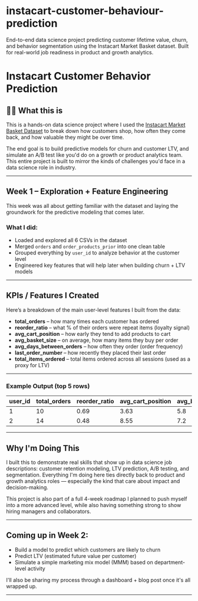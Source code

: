 # instacart-customer-behaviour-prediction
End-to-end data science project predicting customer lifetime value, churn, and behavior segmentation using the Instacart Market Basket dataset. Built for real-world job readiness in product and growth analytics.

#  Instacart Customer Behavior Prediction

## 👋🏾 What this is

This is a hands-on data science project where I used the [Instacart Market Basket Dataset](https://www.instacart.com/datasets/grocery-shopping-2017) to break down how customers shop, how often they come back, and how valuable they might be over time.

The end goal is to build predictive models for churn and customer LTV, and simulate an A/B test like you'd do on a growth or product analytics team. This entire project is built to mirror the kinds of challenges you'd face in a data science role in industry.

---

## Week 1 – Exploration + Feature Engineering

This week was all about getting familiar with the dataset and laying the groundwork for the predictive modeling that comes later.

### What I did:
- Loaded and explored all 6 CSVs in the dataset
- Merged `orders` and `order_products_prior` into one clean table
- Grouped everything by `user_id` to analyze behavior at the customer level
- Engineered key features that will help later when building churn + LTV models

---

##  KPIs / Features I Created

Here’s a breakdown of the main user-level features I built from the data:

- **total_orders** – how many times each customer has ordered
- **reorder_ratio** – what % of their orders were repeat items (loyalty signal)
- **avg_cart_position** – how early they tend to add products to cart
- **avg_basket_size** – on average, how many items they buy per order
- **avg_days_between_orders** – how often they order (order frequency)
- **last_order_number** – how recently they placed their last order
- **total_items_ordered** – total items ordered across all sessions (used as a proxy for LTV)

---

### Example Output (top 5 rows)

| user_id | total_orders | reorder_ratio | avg_cart_position | avg_basket_size | avg_days_between_orders | last_order_number | total_items_ordered |
|---------|--------------|----------------|--------------------|------------------|---------------------------|--------------------|----------------------|
| 1       | 10           | 0.69           | 3.63               | 5.8              | 15.3                      | 10                 | 58                   |
| 2       | 14           | 0.48           | 8.55               | 7.2              | 12.7                      | 14                 | 101                  |

---

##  Why I'm Doing This

I built this to demonstrate real skills that show up in data science job descriptions: customer retention modeling, LTV prediction, A/B testing, and segmentation. Everything I'm doing here ties directly back to product and growth analytics roles — especially the kind that care about impact and decision-making.

This project is also part of a full 4-week roadmap I planned to push myself into a more advanced level, while also having something strong to show hiring managers and collaborators.

---

##  Coming up in Week 2:

- Build a model to predict which customers are likely to churn
- Predict LTV (estimated future value per customer)
- Simulate a simple marketing mix model (MMM) based on department-level activity

I'll also be sharing my process through a dashboard + blog post once it's all wrapped up.

---
